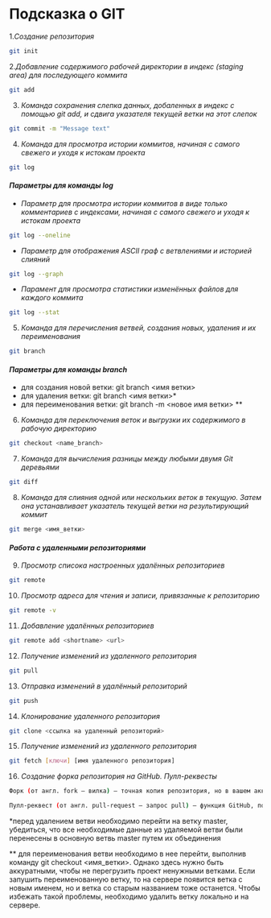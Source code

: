 # __Подсказка о GIT__

1.*Cоздание репозитория*
```sh
git init
```
2.*Добавление содержимого рабочей директории в индекс (staging area) для последующего коммита* 
```sh
git add
```
3. *Команда сохранения слепка данных, добаленных в индекс c помощью git add, и сдвига указателя текущей ветки на этот слепок*
```sh
git commit -m "Message text"
```
4. *Команда для просмотра истории коммитов, начиная с самого свежего и уходя к истокам проекта*
```sh
git log
```
#### *Параметры для команды log*
* *Параметр для просмотра истории коммитов в виде только комментариев с индексами, начиная с самого свежего и уходя к истокам проекта*
```sh
git log --oneline
```
* *Параметр для oтображения ASCII граф с ветвлениями и историей слияний*
```sh
git log --graph
```
* *Парамент для просмотра статистики изменённых файлов для каждого коммита*
```sh
git log --stat
```
5.  *Команда для перечисления ветвей, создания новых, удаления и их переименования*
```sh
git branch
```
#### *Параметры для команды branch*
- для создания новой ветки: git branch <имя ветки>
- для удаления ветки: git branch <имя ветки>*
- для переименования ветки: git branch -m <новое имя ветки> **
6. *Команда для переключения веток и выгрузки их содержимого в рабочую директорию*
```sh
git checkout <name_branch>
```
7. *Команда для вычисления разницы между любыми двумя Git деревьями*
```sh
git diff
```
8. *Команда для слияния одной или нескольких веток в текущую. Затем она устанавливает указатель текущей ветки на результирующий коммит*
```sh
git merge <имя_ветки>
```
#### *Работа с удаленными репозиториями*
9. *Просмотр списока настроенных удалённых репозиториев*
```sh
git remote
```
10. *Просмотр адреса для чтения и записи, привязанные к репозиторию*
```sh
git remote -v
```
11. *Добавление удалённых репозиториев*
```sh
git remote add <shortname> <url>
```
12. *Получение изменений из удаленного репозитория*
```sh
git pull
```
13. *Отправка изменений в удалённый репозиторий*
```sh
git push
```
14. *Клонирование удаленного репозитория*
```sh
git clone <ссылка на удаленный репозиторий>
```
15. *Получение изменений из удаленного репозитория*
```sh
git fetch [ключи] [имя удаленного репозитория]
```
16. *Создание форка репозитория на GitHub. Пулл-реквесты*
```sh
Форк (от англ. fork – вилка) – точная копия репозитория, но в вашем аккаунте. Форки нужны, чтобы вносить свои изменения в проект, к репозиторию которого у вас нет прямого доступа/

Пулл-реквест (от англ. pull-request – запрос pull) – функция GitHub, позволяющая попросить владельца репозитория, от которого мы сделали форк, загрузить наши изменения обратно в свой репозиторий.
```
*перед удалением ветви необходимо перейти на ветку master, убедиться, что все необходимые данные из удаляемой ветви были перенесены в основную ветвь master путем их объединения

** для переименования ветви необходимо в нее перейти, выполнив команду git checkout <имя_ветки>. Однако здесь нужно быть аккуратными, чтобы не перегрузить проект ненужными ветками. Если запушить переименованную ветку, то на сервере появится ветка с новым именем, но и ветка со старым названием тоже останется. Чтобы избежать такой проблемы, необходимо удалить ветку локально и на сервере.
